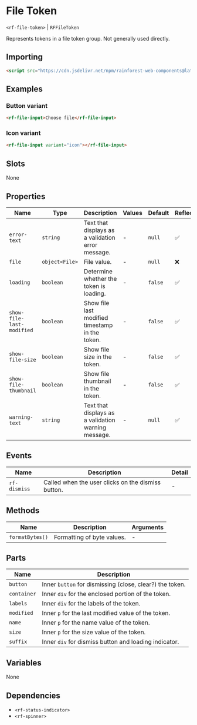 # File Token

`<rf-file-token>` | `RFFileToken`

Represents tokens in a file token group. Not generally used directly.

## Importing

``` html
<script src="https://cdn.jsdelivr.net/npm/rainforest-web-components@latest/components/file-token.js" type="module"></script>
```

## Examples

### Button variant

``` html
<rf-file-input>Choose file</rf-file-input>
```

### Icon variant

``` html
<rf-file-input variant="icon"></rf-file-input>
```

## Slots

None

## Properties

| Name | Type | Description | Values | Default | Reflects |
| --- | --- | --- | --- | --- | --- |
| `error-text` | `string` | Text that displays as a validation error message. | - | `null` | ✅ |
| `file` | `object<File>` | File value. | - | `null` | ❌ |
| `loading` | `boolean` | Determine whether the token is loading. | - | `false` | ✅ |
| `show-file-last-modified` | `boolean` | Show file last modified timestamp in the token. | - | `false` | ✅ |
| `show-file-size` | `boolean` | Show file size in the token. | - | `false` | ✅ |
| `show-file-thumbnail` | `boolean` | Show file thumbnail in the token. | - | `false` | ✅ |
| `warning-text` | `string` | Text that displays as a validation warning message. | - | `null` | ✅ |

## Events

| Name | Description | Detail |
| --- | --- | --- |
| `rf-dismiss` | Called when the user clicks on the dismiss button. | - |

## Methods

| Name | Description | Arguments |
| --- | --- | --- |
| `formatBytes()` | Formatting of byte values. | - |

## Parts

| Name | Description |
| --- | --- |
| `button` | Inner `button` for dismissing (close, clear?) the token. |
| `container` | Inner `div` for the enclosed portion of the token. |
| `labels` | Inner `div` for the labels of the token. |
| `modified` | Inner `p` for the last modified value of the token. |
| `name` | Inner `p` for the name value of the token. |
| `size` | Inner `p` for the size value of the token. |
| `suffix` | Inner `div` for dismiss button and loading indicator. |

## Variables

None

## Dependencies

- `<rf-status-indicator>`
- `<rf-spinner>`
